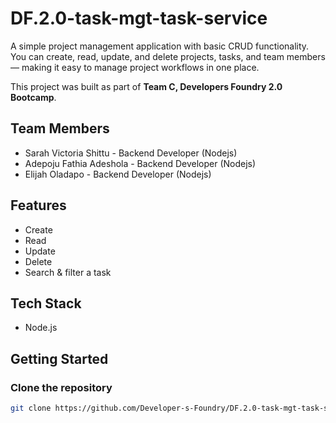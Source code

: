 # DF.2.0-task-mgt-task-service

A simple project management application with basic CRUD functionality.  
You can create, read, update, and delete projects, tasks, and team members — making it easy to manage project workflows in one place.

This project was built as part of **Team C, Developers Foundry 2.0 Bootcamp**.

## Team Members

- Sarah Victoria Shittu - Backend Developer (Nodejs)
- Adepoju Fathia Adeshola - Backend Developer (Nodejs)
- Elijah Oladapo - Backend Developer (Nodejs)

## Features

- Create
- Read
- Update
- Delete
- Search & filter a task

## Tech Stack

- Node.js

## Getting Started

### Clone the repository

```bash
git clone https://github.com/Developer-s-Foundry/DF.2.0-task-mgt-task-service.git
```
